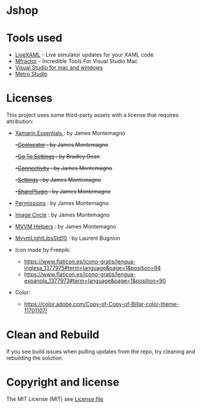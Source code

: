 # Jshop


# Tools used

* [LiveXAML](http://www.livexaml.com) - Live simulator updates for your XAML code 
* [Mfractor](https://www.mfractor.com) - Incredible Tools For Visual Studio Mac
* [Visual Studio for mac and windows](https://visualstudio.microsoft.com/?rr=https%3A%2F%2Fwww.google.com%2F)
* [Metro Studio](https://www.syncfusion.com/downloads/metrostudio)

# Licenses

This project uses some third-party assets with a license that requires attribution:

- [Xamarin.Essentials ](https://www.nuget.org/packages/Xamarin.Essentials) : by James Montemagno

  ~~-[Geolocator](https://www.nuget.org/packages/Xam.Plugin.Geolocator) : by James Montemagno~~

  ~~-[Go To Settings](https://github.com/TrueGeek/Xamarin.Plugin.GoToSettings) : by Bradley Dean~~

  ~~-[Connectivity](https://www.nuget.org/packages/Xam.Plugin.Connectivity) : by James Montemagno~~
 
  ~~-[Settings](https://www.nuget.org/packages/Xam.Plugins.Settings) : by James Montemagno~~
  
  ~~-[SharePlugin](https://www.nuget.org/packages/Plugin.Share/) : by James Montemagno~~

- [Permissions](https://github.com/jamesmontemagno/PermissionsPlugin) : by James Montemagno

- [Image Circle](https://github.com/jamesmontemagno/MediaPlugin) : by James Montemagno

- [MVVM Helpers](https://www.nuget.org/packages/Refractored.MvvmHelpers/) : by James Montemagno

- [MvvmLightLibsStd10](https://github.com/lbugnion/mvvmlight) : by Laurent Bugnion

- Icon made by Freepik: 
  - https://www.flaticon.es/icono-gratis/lengua-inglesa_1377975#term=language&page=1&position=94
  - https://www.flaticon.es/icono-gratis/lengua-espanola_1377973#term=language&page=1&position=90
  
- Color: 
  - https://color.adobe.com/Copy-of-Copy-of-Billar-color-theme-11701107/
  
# Clean and Rebuild

If you see build issues when pulling updates from the repo, try cleaning and rebuilding the solution.

# Copyright and license

The MIT License (MIT) see [License file](https://github.com/jorgemht/Jshop/blob/master/LICENSE) 
